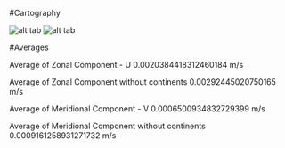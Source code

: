 #Cartography

![alt tab](https://user-images.githubusercontent.com/26437161/27175438-83bf03e2-51bf-11e7-813e-b6500219872a.png)
![alt tab](https://user-images.githubusercontent.com/26437161/27175437-83be5a96-51bf-11e7-8931-2c86821c4574.png)

#Averages 

Average of Zonal Component - U
0.0020384418312460184 m/s

Average of Zonal Component without continents
0.00292445020750165 m/s

Average of Meridional Component - V
0.0006500934832729399 m/s

Average of Meridional Component without continents
0.0009161258931271732 m/s
